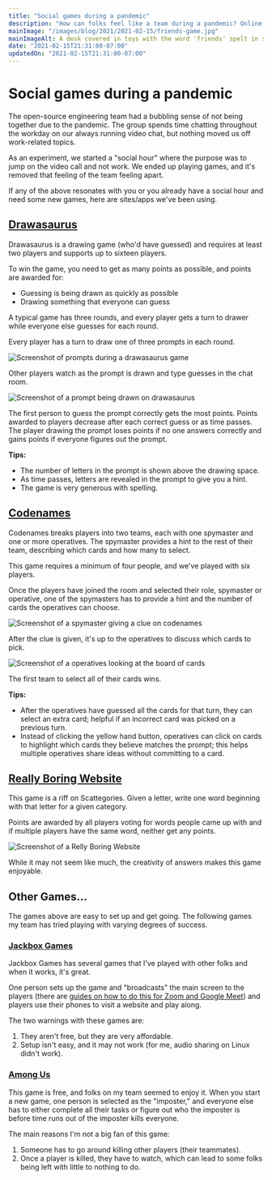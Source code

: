 ```yaml
---
title: "Social games during a pandemic"
description: "How can folks feel like a team during a pandemic? Online games have worked for us."
mainImage: "/images/blog/2021/2021-02-15/friends-game.jpg"
mainImageAlt: A desk covered in toys with the word 'friends' spelt in scrabble pieces.
date: "2021-02-15T21:31:00-07:00"
updatedOn: "2021-02-15T21:31:00-07:00"
---
```


# Social games during a pandemic

The open-source engineering team had a bubbling sense of not being together due
to the pandemic. The group spends time chatting throughout the workday on our
always running video chat, but nothing moved us off work-related topics.

As an experiment, we started a "social hour" where the purpose was to jump on
the video call and not work. We ended up playing games, and it's removed that
feeling of the team feeling apart.

If any of the above resonates with you or you already have a social hour and
need some new games, here are sites/apps we've been using.

## [Drawasaurus](https://www.drawasaurus.org/)

Drawasaurus is a drawing game (who'd have guessed) and requires at least two
players and supports up to sixteen players.

To win the game, you need to get as many points as possible, and points are
awarded for:

- Guessing is being drawn as quickly as possible
- Drawing something that everyone can guess

A typical game has three rounds, and every player gets a turn to drawer
while everyone else guesses for each round.

Every player has a turn to draw one of three prompts in each round.

![Screenshot of prompts during a drawasaurus game](/images/blog/2021/2021-02-15//drawasaurus-words.png)

Other players watch as the prompt is drawn and type guesses in the chat room.

![Screenshot of a prompt being drawn on drawasaurus](/images/blog/2021/2021-02-15//drawasaurus-drawing.png)

The first person to guess the prompt correctly gets the most points. Points
awarded to players decrease after each correct guess or as time passes.
The player drawing the prompt loses points if no one answers correctly and
gains points if everyone figures out the prompt.

**Tips:**

- The number of letters in the prompt is shown above the drawing space.
- As time passes, letters are revealed in the prompt to give you a hint.
- The game is very generous with spelling.

## [Codenames](https://codenames.game/)

Codenames breaks players into two teams, each with one spymaster and one or
more operatives. The spymaster provides a hint to the rest of their team,
describing which cards and how many to select.

This game requires a minimum of four people, and we've played with six players.

Once the players have joined the room and selected their role, spymaster or
operative, one of the spymasters has to provide a hint and the number of
cards the operatives can choose.

![Screenshot of a spymaster giving a clue on codenames](/images/blog/2021/2021-02-15/codenames-spymaster.png)

After the clue is given, it's up to the operatives to discuss which cards to
pick.

![Screenshot of a operatives looking at the board of cards](/images/blog/2021/2021-02-15/codenames-operative.png)

The first team to select all of their cards wins.

**Tips:**

- After the operatives have guessed all the cards for that turn, they can select an extra card; helpful if an incorrect card was picked on a previous turn.
- Instead of clicking the yellow hand button, operatives can click on cards to highlight which cards they believe matches the prompt; this helps multiple operatives share ideas without committing to a card.

## [Really Boring Website](https://really.boring.website/)

This game is a riff on Scattegories. Given a letter, write one word beginning
with that letter for a given category.

Points are awarded by all players voting for words people came up with and if
multiple players have the same word, neither get any points.

![Screenshot of a Relly Boring Website](/images/blog/2021/2021-02-15/really-boring-website.png)

While it may not seem like much, the creativity of answers makes this game
enjoyable.

## Other Games...

The games above are easy to set up and get going. The following games my team has tried playing with varying degrees of success.

### [Jackbox Games](https://www.jackboxgames.com/)

Jackbox Games has several games that I've played with other folks and
when it works, it's great.

One person sets up the game and "broadcasts" the main screen to the players
(there are
[guides on how to do this for Zoom and Google Meet](https://jackboxgames.happyfox.com/kb/article/68-can-i-play-jackbox-games-remotely/))
and players use their phones to visit a website and play along.

The two warnings with these games are:

1. They aren't free, but they are very affordable.
1. Setup isn't easy, and it may not work (for me, audio sharing on Linux didn't
work).

### [Among Us](https://innersloth.com/gameAmongUs.php)

This game is free, and folks on my team seemed to enjoy it. When you start
a new game, one person is selected as the "imposter," and everyone else has to
either complete all their tasks or figure out who the imposter is before time
runs out of the imposter kills everyone.

The main reasons I'm not a big fan of this game:

1. Someone has to go around killing other players (their teammates).
1. Once a player is killed, they have to watch, which can lead to some folks
being left with little to nothing to do.